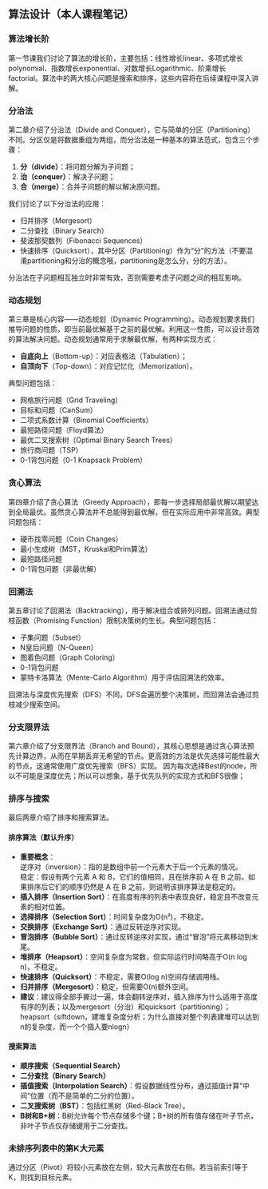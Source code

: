 ## 算法设计（本人课程笔记）

### 算法增长阶
第一节课我们讨论了算法的增长阶，主要包括：线性增长linear、多项式增长polynomial、指数增长exponential、对数增长Logarithmic、阶乘增长factorial。算法中的两大核心问题是搜索和排序，这些内容将在后续课程中深入讲解。

### 分治法
第二章介绍了分治法（Divide and Conquer），它与简单的分区（Partitioning）不同。分区仅是将数据重组为两组，而分治法是一种基本的算法范式，包含三个步骤：
1. **分（divide）**：将问题分解为子问题；
2. **治（conquer）**：解决子问题；
3. **合（merge）**：合并子问题的解以解决原问题。

我们讨论了以下分治法的应用：
- 归并排序（Mergesort）
- 二分查找（Binary Search）
- 斐波那契数列（Fibonacci Sequences）
- 快速排序（Quicksort），其中分区（Partitioning）作为“分”的方法（不要混淆partitioning和分治的概念哦，partitioning是怎么分，分的方法）。

分治法在子问题相互独立时非常有效，否则需要考虑子问题之间的相互影响。

### 动态规划
第三章是核心内容——动态规划（Dynamic Programming）。动态规划要求我们推导问题的性质，即当前最优解基于之前的最优解。利用这一性质，可以设计高效的算法解决问题。动态规划通常用于求解最优解，有两种实现方式：
- **自底向上**（Bottom-up）：对应表格法（Tabulation）；
- **自顶向下**（Top-down）：对应记忆化（Memorization）。

典型问题包括：
- 网格旅行问题（Grid Traveling）
- 目标和问题（CanSum）
- 二项式系数计算（Binomial Coefficients）
- 最短路径问题（Floyd算法）
- 最优二叉搜索树（Optimal Binary Search Trees）
- 旅行商问题（TSP）
- 0-1背包问题（0-1 Knapsack Problem）

### 贪心算法
第四章介绍了贪心算法（Greedy Approach），即每一步选择局部最优解以期望达到全局最优。虽然贪心算法并不总能得到最优解，但在实际应用中非常高效。典型问题包括：
- 硬币找零问题（Coin Changes）
- 最小生成树（MST，Kruskal和Prim算法）
- 最短路径问题
- 0-1背包问题（非最优解）

### 回溯法
第五章讨论了回溯法（Backtracking），用于解决组合或排列问题。回溯法通过剪枝函数（Promising Function）限制决策树的生长。典型问题包括：
- 子集问题（Subset）
- N皇后问题（N-Queen）
- 图着色问题（Graph Coloring）
- 0-1背包问题
- 蒙特卡洛算法（Mente-Carlo Algorithm）用于评估回溯法的效率。

回溯法与深度优先搜索（DFS）不同，DFS会遍历整个决策树，而回溯法会通过剪枝减少搜索空间。

### 分支限界法
第六章介绍了分支限界法（Branch and Bound），其核心思想是通过贪心算法预先计算边界，从而在早期丢弃无希望的节点。更高效的方法是优先选择可能性最大的节点，这通常使用广度优先搜索（BFS）实现。
因为每次选择Best的node，所以不可能是深度优先；所以可以想象，基于优先队列的实现方式和BFS很像；

### 排序与搜索
最后两章介绍了排序和搜索算法。

#### 排序算法（默认升序）
- **重要概念**：  
逆序对（inversion）：指的是数组中前一个元素大于后一个元素的情况。  
稳定：假设有两个元素 A 和 B，它们的值相同，且在排序前 A 在 B 之前。如果排序后它们的顺序仍然是 A 在 B 之前，则说明该排序算法是稳定的。
- **插入排序（Insertion Sort）**：在高度有序的列表中表现良好，稳定且不改变元素的相对位置。
- **选择排序（Selection Sort）**：时间复杂度为O(n²)，不稳定。
- **交换排序（Exchange Sort）**：通过反转逆序对实现。
- **冒泡排序（Bubble Sort）**：通过反转逆序对实现，通过“冒泡”将元素移动到末尾。
- **堆排序（Heapsort）**：空间复杂度为常数，但实际运行时间略高于O(n log n)，不稳定。
- **快速排序（Quicksort）**：不稳定，需要O(log n)空间存储调用栈。
- **归并排序（Mergesort）**：稳定，但需要O(n)额外空间。
- **建议**：建议得全部手撕过一遍，体会翻转逆序对，插入排序为什么适用于高度有序的列表；以及mergesort（分治）和quicksort（partitioning）；heapsort（siftdown，建堆复杂度分析；为什么直接对整个列表建堆可以达到n的复杂度，而一个个插入要nlogn）

#### 搜索算法
- **顺序搜索（Sequential Search）**
- **二分查找（Binary Search）**
- **插值搜索（Interpolation Search）**：假设数据线性分布，通过插值计算“中间”位置（而不是简单的二分的位置）。
- **二叉搜索树（BST）**：包括红黑树（Red-Black Tree）。
- **B树和B+树**：B树允许每个节点存储多个键；B+树的所有值存储在叶子节点，非叶子节点仅存储键用于二分查找。

### 未排序列表中的第K大元素
通过分区（Pivot）将较小元素放在左侧，较大元素放在右侧。若当前索引等于K，则找到目标元素。

